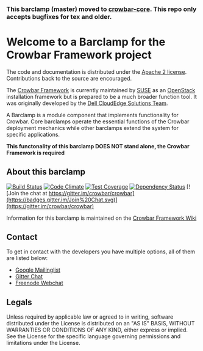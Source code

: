### **This barclamp (master) moved to [crowbar-core](https://github.com/crowbar/crowbar-core). This repo only accepts bugfixes for tex and older**.

Welcome to a Barclamp for the Crowbar Framework project
=======================================================

The code and documentation is distributed under the [Apache 2 license](http://www.apache.org/licenses/LICENSE-2.0.html).
Contributions back to the source are encouraged.

The [Crowbar Framework](https://github.com/crowbar/crowbar) is currently maintained by [SUSE](http://www.suse.com/) as
an [OpenStack](http://openstack.org) installation framework but is prepared to be a much broader function tool. It was
originally developed by the [Dell CloudEdge Solutions Team](http://dell.com/openstack).

A Barclamp is a module component that implements functionality for Crowbar. Core barclamps operate the essential
functions of the Crowbar deployment mechanics while other barclamps extend the system for specific applications.

**This functonality of this barclamp DOES NOT stand alone, the Crowbar Framework is required**

About this barclamp
-------------------

[![Build Status](https://travis-ci.org/crowbar/barclamp-dns.svg?branch=release/tex/master)](https://travis-ci.org/crowbar/barclamp-dns)
[![Code Climate](https://codeclimate.com/github/crowbar/barclamp-dns/badges/gpa.svg)](https://codeclimate.com/github/crowbar/barclamp-dns)
[![Test Coverage](https://codeclimate.com/github/crowbar/barclamp-dns/badges/coverage.svg)](https://codeclimate.com/github/crowbar/barclamp-dns)
[![Dependency Status](https://gemnasium.com/crowbar/barclamp-dns.svg)](https://gemnasium.com/crowbar/barclamp-dns)
[![Join the chat at https://gitter.im/crowbar/crowbar](https://badges.gitter.im/Join%20Chat.svg)](https://gitter.im/crowbar/crowbar)

Information for this barclamp is maintained on the [Crowbar Framework Wiki](https://github.com/crowbar/crowbar/wiki)

Contact
-------

To get in contact with the developers you have multiple options, all of them are listed below:

* [Google Mailinglist](https://groups.google.com/forum/#!forum/crowbar)
* [Gitter Chat](https://gitter.im/crowbar/crowbar)
* [Freenode Webchat](http://webchat.freenode.net/?channels=%23crowbar)

Legals
------

Unless required by applicable law or agreed to in writing, software distributed under the License is distributed on
an "AS IS" BASIS, WITHOUT WARRANTIES OR CONDITIONS OF ANY KIND, either express or implied. See the License for the
specific language governing permissions and limitations under the License.
